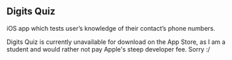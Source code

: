 Digits Quiz
--
iOS app which tests user’s knowledge of their contact’s phone numbers.


Digits Quiz is currently unavailable for download on the App Store, as I am a student and would rather not pay Apple's steep developer fee. Sorry :/
